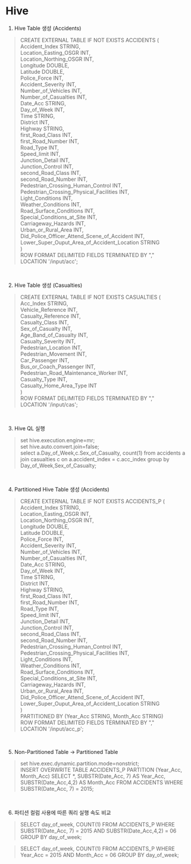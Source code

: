 Hive
==================

1. Hive Table 생성 (Accidents)

>CREATE EXTERNAL TABLE IF NOT EXISTS ACCIDENTS (
<br>Accident_Index STRING,
<br>Location_Easting_OSGR INT,
<br>Location_Northing_OSGR INT,
<br>Longitude DOUBLE,
<br>Latitude DOUBLE,
<br>Police_Force INT,
<br>Accident_Severity INT,
<br>Number_of_Vehicles INT,
<br>Number_of_Casualties INT,
<br>Date_Acc STRING,
<br>Day_of_Week INT,
<br>Time STRING,
<br>District INT,
<br>Highway STRING,
<br>first_Road_Class INT,
<br>first_Road_Number INT,
<br>Road_Type INT,
<br>Speed_limit INT,
<br>Junction_Detail INT,
<br>Junction_Control INT,
<br>second_Road_Class INT,
<br>second_Road_Number INT,
<br>Pedestrian_Crossing_Human_Control INT,
<br>Pedestrian_Crossing_Physical_Facilities INT,
<br>Light_Conditions INT,
<br>Weather_Conditions INT,
<br>Road_Surface_Conditions INT,
<br>Special_Conditions_at_Site INT,
<br>Carriageway_Hazards INT,
<br>Urban_or_Rural_Area INT,
<br>Did_Police_Officer_Attend_Scene_of_Accident INT,
<br>Lower_Super_Ouput_Area_of_Accident_Location STRING
<br>)
<br>ROW FORMAT DELIMITED FIELDS TERMINATED BY ","
<br>LOCATION '/input/acc';

<br>

2. Hive Table 생성 (Casualties)

>CREATE EXTERNAL TABLE IF NOT EXISTS CASUALTIES (
<br>Acc_Index STRING,
<br>Vehicle_Reference INT,
<br>Casualty_Reference INT,
<br>Casualty_Class INT,
<br>Sex_of_Casualty INT,
<br>Age_Band_of_Casualty INT,
<br>Casualty_Severity INT,
<br>Pedestrian_Location INT,
<br>Pedestrian_Movement INT,
<br>Car_Passenger INT,
<br>Bus_or_Coach_Passenger INT,
<br>Pedestrian_Road_Maintenance_Worker INT,
<br>Casualty_Type INT,
<br>Casualty_Home_Area_Type INT
<br>)
<br>ROW FORMAT DELIMITED FIELDS TERMINATED BY "," 
<br>LOCATION '/input/cas';

<br>

3. Hive QL 실행

>set hive.execution.engine=mr;
<br>set hive.auto.convert.join=false;
<br>select a.Day_of_Week,c.Sex_of_Casualty, count(1) from accidents a join casualties c on a.accident_index = c.acc_index group by Day_of_Week,Sex_of_Casualty;

<br>

4. Partitioned Hive Table 생성 (Accidents)

>CREATE EXTERNAL TABLE IF NOT EXISTS ACCIDENTS_P (
<br>Accident_Index STRING,
<br>Location_Easting_OSGR INT,
<br>Location_Northing_OSGR INT,
<br>Longitude DOUBLE,
<br>Latitude DOUBLE,
<br>Police_Force INT,
<br>Accident_Severity INT,
<br>Number_of_Vehicles INT,
<br>Number_of_Casualties INT,
<br>Date_Acc STRING,
<br>Day_of_Week INT,
<br>Time STRING,
<br>District INT,
<br>Highway STRING,
<br>first_Road_Class INT,
<br>first_Road_Number INT,
<br>Road_Type INT,
<br>Speed_limit INT,
<br>Junction_Detail INT,
<br>Junction_Control INT,
<br>second_Road_Class INT,
<br>second_Road_Number INT,
<br>Pedestrian_Crossing_Human_Control INT,
<br>Pedestrian_Crossing_Physical_Facilities INT,
<br>Light_Conditions INT,
<br>Weather_Conditions INT,
<br>Road_Surface_Conditions INT,
<br>Special_Conditions_at_Site INT,
<br>Carriageway_Hazards INT,
<br>Urban_or_Rural_Area INT,
<br>Did_Police_Officer_Attend_Scene_of_Accident INT,
<br>Lower_Super_Ouput_Area_of_Accident_Location STRING
<br>)
<br>PARTITIONED BY (Year_Acc STRING, Month_Acc STRING)
<br>ROW FORMAT DELIMITED FIELDS TERMINATED BY ","
<br>LOCATION '/input/acc_p';

<br>

5. Non-Partitioned Table -> Partitioned Table

> set hive.exec.dynamic.partition.mode=nonstrict;
<br>INSERT OVERWRITE TABLE ACCIDENTS_P PARTITION (Year_Acc, Month_Acc) SELECT *, SUBSTR(Date_Acc, 7) AS Year_Acc, SUBSTR(Date_Acc,4,2) AS Month_Acc FROM ACCIDENTS WHERE SUBSTR(Date_Acc, 7) = 2015;

<br>

6. 파티션 컬럼 사용에 따른 쿼리 실행 속도 비교

> SELECT day_of_week, COUNT(1) FROM ACCIDENTS_P WHERE SUBSTR(Date_Acc, 7) = 2015 AND SUBSTR(Date_Acc,4,2) = 06 GROUP BY day_of_week;

> SELECT day_of_week, COUNT(1) FROM ACCIDENTS_P WHERE Year_Acc = 2015 AND Month_Acc = 06 GROUP BY day_of_week;

